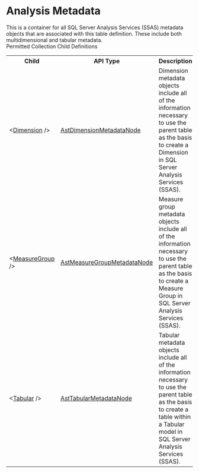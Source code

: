 # Analysis Metadata

<div class="LanguageSummary"><div class ="SummaryItem">This is a container for all SQL Server Analysis Services (SSAS) metadata objects that are associated with this table definition.  These include both multidimensional and tabular metadata.</div></div><div class="SchemaBindingGroup"><div class="SchemaBindingGroupHeader">Permitted Collection Child Definitions</div><table id="SchemaBindingList" class="SchemaBindingList"><tbody><tr><th class="SchemaBindingNameColumnHeader">Child</th><th class="SchemaBindingTypeColumnHeader">API Type</th><th class="SchemaBindingSummaryColumnHeader">Description</th></tr><tr class="cd0"><td class="SchemaBindingName"><span class="punc">&lt;</span><a href=Varigence.Languages.Biml.Dimension.AstDimensionMetadataNode.html">Dimension</a><span class="punc"> /&gt;</span></td><td class="SchemaBindingType"><a href="../api-reference/Varigence.Languages.Biml.Dimension.AstDimensionMetadataNode.html">AstDimensionMetadataNode</a></td><td class="SchemaBindingSummary">Dimension metadata objects include all of the information necessary to use the parent table as the basis to create a Dimension in SQL Server Analysis Services (SSAS).</td></tr><tr class="cd1"><td class="SchemaBindingName"><span class="punc">&lt;</span><a href=Varigence.Languages.Biml.Fact.AstMeasureGroupMetadataNode.html">MeasureGroup</a><span class="punc"> /&gt;</span></td><td class="SchemaBindingType"><a href="../api-reference/Varigence.Languages.Biml.Fact.AstMeasureGroupMetadataNode.html">AstMeasureGroupMetadataNode</a></td><td class="SchemaBindingSummary">Measure group metadata objects include all of the information necessary to use the parent table as the basis to create a Measure Group in SQL Server Analysis Services (SSAS).</td></tr><tr class="cd0"><td class="SchemaBindingName"><span class="punc">&lt;</span><a href=Varigence.Languages.Biml.Tabular.AstTabularMetadataNode.html">Tabular</a><span class="punc"> /&gt;</span></td><td class="SchemaBindingType"><a href="../api-reference/Varigence.Languages.Biml.Tabular.AstTabularMetadataNode.html">AstTabularMetadataNode</a></td><td class="SchemaBindingSummary">Tabular metadata objects include all of the information necessary to use the parent table as the basis to create a table within a Tabular model in SQL Server Analysis Services (SSAS).</td></tr></tbody></table></div>